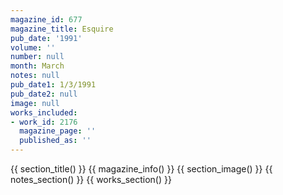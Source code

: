 ```yaml
---
magazine_id: 677
magazine_title: Esquire
pub_date: '1991'
volume: ''
number: null
month: March
notes: null
pub_date1: 1/3/1991
pub_date2: null
image: null
works_included:
- work_id: 2176
  magazine_page: ''
  published_as: ''
---
```


{{ section_title() }}
{{ magazine_info() }}
{{ section_image() }}
{{ notes_section() }}
{{ works_section() }}
